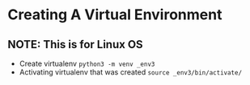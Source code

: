Creating A Virtual Environment
==============================

NOTE: This is for Linux OS
--------------------------
*	Create virtualenv
	`python3 -m venv _env3`
*	Activating virtualenv that was created
	`source _env3/bin/activate/`

